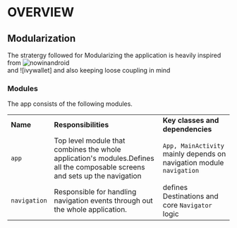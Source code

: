 **OVERVIEW**
=============

## Modularization

The stratergy followed for Modularizing the application is heavily inspired from ![nowinandroid](https://github.com/android/nowinandroid)  
and ![ivywallet] and also keeping loose coupling in mind

### Modules

The app consists of the following modules.

<table>
  <tr>
   <td><strong>Name</strong>
   </td>
   <td><strong>Responsibilities</strong>
   </td>
   <td><strong>Key classes and dependencies</strong>
   </td>
  </tr>
  <tr>
   <td><code>app</code>
   </td>
   <td>Top level module that combines the whole application's modules.Defines all the composable screens and sets up the navigation 
   </td>
   <td><code>App, MainActivity</code><br>
    mainly depends on navigation module <code>navigation</code>
   </td>
  </tr>
  <tr>
   <td><code>navigation</code>
   </td>
   <td>Responsible for handling navigation events through out the whole application.<br>
   </td>
   <td>defines Destinations and core <code>Navigator</code> logic 
   </td>
  </tr>
</table>



